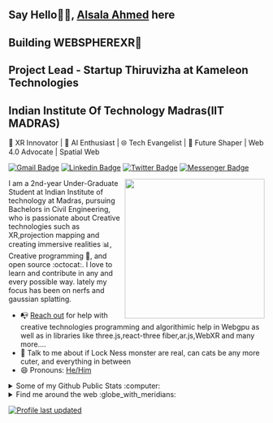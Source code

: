## Say Hello👋🏼, [Alsala Ahmed](https://alsala-ahmed.com) here 
## Building WEBSPHEREXR🚀
## Project Lead - Startup Thiruvizha at Kameleon Technologies
## Indian Institute Of Technology Madras(IIT MADRAS)
🚀 XR Innovator | 🤖 AI Enthusiast | 🌐 Tech Evangelist | 🌟 Future Shaper | Web 4.0 Advocate | Spatial Web

[![Gmail Badge](https://img.shields.io/badge/-alsala.connect@gmail.com-c14438?style=flat&logo=Gmail&logoColor=white)](mailto:alsala.connect@gmail.com "Connect via Email")
[![Linkedin Badge](https://img.shields.io/badge/-Alsala%20Ahmed-0072b1?style=flat&logo=Linkedin&logoColor=white)](https://www.linkedin.com/in/alsala-ahmed/ "Connect on LinkedIn")
[![Twitter Badge](https://img.shields.io/badge/-@Alsala-00acee?style=flat&logo=Twitter&logoColor=white)](https://twitter.com/AlsalaConnect "Follow on Twitter")
[![Messenger Badge](https://img.shields.io/badge/-meta-0078FF?style=flat&logo=Meta&logoColor=white)](https://www.facebook.com/profile.php?id=100083646415001 "Connect on Facebook")

<a href="https://alsala-ahmed.com/"><img src="https://github.com/samujjwaal/samujjwaal/raw/master/etc/hand_v.png" align="right" height="275" /></a>

I am a 2nd-year Under-Graduate Student at Indian Institute of technology at Madras, pursuing Bachelors in Civil Engineering, who is passionate about Creative technologies such as XR,projection mapping and creating immersive realities :bar_chart:, Creative programming :snake:, and open source :octocat:. I love to learn and contribute in any and every possible way. lately my focus has been on nerfs and gaussian splatting.

- 📭 [Reach out](#hi-there-AlsalaAhmed-here) for help with creative technologies programming and algorithimic help in Webgpu as well as in libraries like three.js,react-three fiber,ar.js,WebXR and many more....
- 💬 Talk to me about if Lock Ness monster are real, can cats be any more cuter, and everything in between
- 😄 Pronouns: [He/Him](https://www.mypronouns.org/he-him)

<details>
  <summary>Some of my Github Public Stats :computer:</summary>
  
  <a href="https://alsala-ahmed.me/"><img src="https://github.com/samujjwaal/samujjwaal/raw/master/etc/laptop.png" align="right" height="200" /></a>

  [![My Github Stats](https://github-readme-stats.vercel.app/api?username=az7dev&show_icons=true&title_color=fff&icon_color=79ff97&text_color=9f9f9f&bg_color=151515)](https://github.com/az7dev)

  ![Profile Views](https://komarev.com/ghpvc/?username=az7dev&color=blue)
  ----
  
</details>

<details>
  <summary>Find me around the web :globe_with_meridians:</summary>
  
  <a href="https://alsala-ahmed.com/"><img src="https://github.com/samujjwaal/samujjwaal/raw/master/etc/think.png" align="right" height="150" /></a>
  
[![DEV Badge](https://img.shields.io/badge/-Ahmed-0A0A0A?style=flat&logo=dev.to&logoColor=white)](https://dev.to/az7dev)
[![StackOverflow Badge](https://img.shields.io/badge/-Stack_overflow-FE7A16?style=flat&logo=Stack%20Overflow&logoColor=white&)](https://stackoverflow.com/users/22741840/al-sala-ahmed)
[![Instagram Badge](https://img.shields.io/badge/-Instagram-C13584?style=flat&logo=Instagram&logoColor=white)](https://www.instagram.com/saale_ahmed/ "Follow on Instagram")

![visitors](https://visitor-badge.glitch.me/badge?page_id=az7dev.az7dev)
[![HitCount](http://hits.dwyl.com/az7dev/az7dev.svg)](http://hits.dwyl.com/az7dev/az7dev)
![Repo Views](https://views.whatilearened.today/views/github/az7dev/az7dev.svg?cache=remove)
</details>

[![Profile last updated](https://img.shields.io/github/last-commit/az7dev/az7dev/main?label=Last%20updated&style=flat)](https://github.com/az7dev/az7dev/commits)
<!-- [![Soundcloud Badge](https://img.shields.io/badge/-Soundcloud-FE5000?style=flat&logo=Soundcloud&logoColor=white)](https://soundcloud.com/daftdey)
[![Spotify Badge](https://img.shields.io/badge/-Spotify-1DB954?style=flat&logo=Spotify&logoColor=white)](https://open.spotify.com/user/22ydzsykc57ailqsqbn4ycwsq "My Spotify playlists")
[![YouTube Badge](https://img.shields.io/badge/-YouTube-FF0000?style=flat&logo=YouTube&logoColor=white)](https://www.youtube.com/SamujjwaalDeyJEDI/playlists "My YouTube playlists")
[![Reddit Badge](https://img.shields.io/badge/-u/daftdey-FF4500?style=flat&logo=Reddit&logoColor=white)](https://www.reddit.com/user/daftdey/ "Find on Reddit")
!>----
